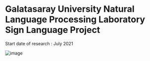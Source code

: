 # Galatasaray University Natural Language Processing Laboratory Sign Language Project

Start date of research : July 2021

![image](https://drive.google.com/uc?export=view&id=1sYrSbEDMDgOEOSinNmONQaht8BbPkJru)
